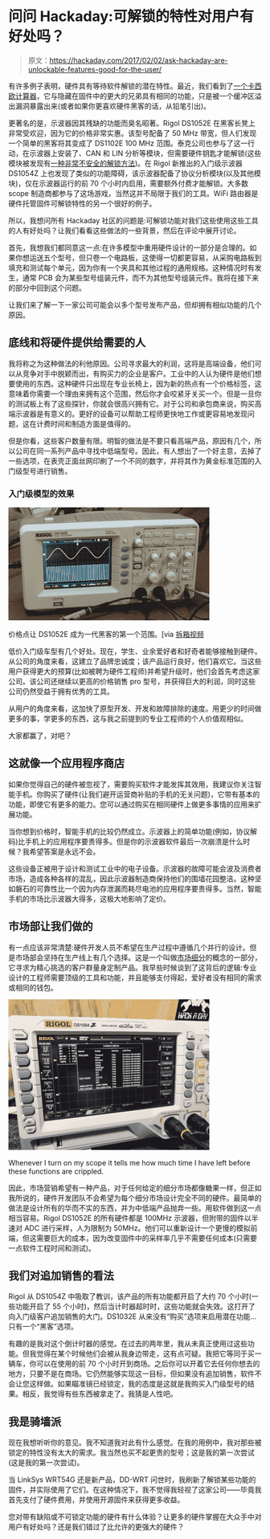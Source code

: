 # 问问 Hackaday:可解锁的特性对用户有好处吗？

> 原文：<https://hackaday.com/2017/02/02/ask-hackaday-are-unlockable-features-good-for-the-user/>

有许多例子表明，硬件具有等待软件解锁的潜在特性。最近，我们看到了[一个卡西欧计算器](http://hackaday.com/2017/01/13/crippled-calculator-features-unlocked-with-automated-help/)，它与隐藏在固件中的更大的兄弟具有相同的功能，只是被一个缓冲区溢出漏洞暴露出来(或者如果你更喜欢硬件黑客的话，从铅笔引出)。

更著名的是，示波器因其残缺的功能而臭名昭著。Rigol DS1052E 在黑客长凳上非常受欢迎，因为它的价格非常实惠。该型号配备了 50 MHz 带宽，但人们发现一个简单的黑客将其变成了 DS1102E 100 MHz 范围。泰克公司也参与了这一行动，在示波器上安装了、CAN 和 LIN 分析等模块，但需要硬件钥匙才能解锁(这些模块被发现有[一种非常不安全的解锁方法](http://hackaday.com/2014/07/28/cloning-tektronix-application-modules/))。在 Rigol 新推出的入门级示波器 DS1054Z 上也发现了类似的功能障碍，该示波器配备了协议分析模块(以及其他模块)，仅在示波器运行的前 70 个小时内启用，需要额外付费才能解锁。大多数 scope 制造商都参与了这场游戏，当然这并不局限于我们的工具。WiFi 路由器是硬件托管固件可解锁特性的另一个很好的例子。

所以，我想问所有 Hackaday 社区的问题是:可解锁功能对我们这些使用这些工具的人有好处吗？让我们看看这些做法的一些背景，然后在评论中展开讨论。

首先，我想我们都同意这一点:在许多模型中重用硬件设计的一部分是合理的。如果你想运送五个型号，但只卷一个电路板，这使得一切都更容易，从采购电路板到填充和测试每个单元，因为你有一个夹具和其他过程的通用规格。这种情况时有发生，通常 PCB 会为某些型号组装元件，而不为其他型号组装元件。我将在接下来的部分中回到这个问题。

让我们来了解一下一家公司可能会以多个型号发布产品，但却拥有相似功能的几个原因。

## 底线和将硬件提供给需要的人

我将称之为这种做法的利他原因。公司寻求最大的利润，这将是高端设备，他们可以从竞争对手中脱颖而出，有购买力的企业是客户。工业中的人认为硬件是他们想要使用的东西。这种硬件只出现在专业长椅上，因为新的热点有一个价格标签，这意味着你需要一个理由来拥有这个范围，然后你才会咬紧牙关买一个。但是一旦你的测试板上有了这些探针，你就会很高兴拥有它。对于公司和承包商来说，购买高端示波器是有意义的。更好的设备可以帮助工程师更快地工作或更容易地发现问题，这在计费时间和制造方面是值得的。

但是你看，这些客户数量有限。明智的做法是不要只看高端产品，原因有几个，所以公司在同一系列产品中寻找中低端型号。因此，有人想出了一个好主意，去掉了一些选项，在表壳正面丝网印刷了一个不同的数字，并将其作为黄金标准范围的入门级型号进行销售。

### 入门级模型的效果

![The price point made the DS1052E the first scope for a generation of hackers. [via Unboxing Video]](img/24b00dc9027f8e6daa5f7acc614741ba.png)

价格点让 DS1052E 成为一代黑客的第一个范围。[via [拆箱视频](https://www.youtube.com/watch?v=AzMbYv_tEBo)

低价入门级车型有几个好处。现在，学生、业余爱好者和好奇者能够接触到硬件。从公司的角度来看，这建立了品牌忠诚度；该产品运行良好，他们喜欢它。当这些用户获得更大的预算(比如被聘为硬件工程师)并希望升级时，他们会首先考虑这家公司。该公司还继续以更高的价格销售 pro 型号，并获得巨大的利润，同时这些公司仍然受益于拥有优秀的工具。

从用户的角度来看，这加快了原型开发、开发和故障排除的速度。用更少的时间做更多的事，学更多的东西，这与我之前提到的专业工程师的个人价值观相似。

大家都赢了，对吧？

## 这就像一个应用程序商店

如果你觉得自己的硬件被忽视了，需要购买软件才能发挥其效用，我建议你关注智能手机。你购买了硬件(让我们避开运营商补贴的手机的无关问题)，它带有基本的功能，即使它有更多的能力。您可以通过购买在相同硬件上做更多事情的应用来扩展功能。

当你想到价格时，智能手机的比较仍然成立。示波器上的简单功能(例如，协议解码)比手机上的应用程序要贵得多。但是你的示波器软件最后一次崩溃是什么时候？我希望答案是永远不会。

这些设备正被用于设计和测试工业中的电子设备。示波器的故障可能会波及消费者市场，造成各种各样的混乱，因此示波器制造商保持他们的围墙花园整洁。这种坚如磐石的可靠性比一个因为内存泄漏而耗尽电池的应用程序要贵得多。当然，智能手机的市场比示波器大得多，这极大地影响了定价。

## 市场部让我们做的

有一点应该非常清楚:硬件开发人员不希望在生产过程中遵循几个并行的设计。但是市场部会坚持在生产线上有几个选择。这是一个叫做[市场细分](https://en.wikipedia.org/wiki/Market_segmentation)的概念的一部分，它寻求为精心挑选的客户群量身定制产品。我早些时候谈到了这背后的逻辑:专业设计的工程师需要顶级的工具和功能，并且能够支付得起，爱好者没有相同的需求或相同的钱包。

[![](img/acee21b71618153f2d0f4e57bcce9e4f.png)](https://hackaday.com/wp-content/uploads/2017/01/img_20170119_163713.jpg)

Whenever I turn on my scope it tells me how much time I have left before these functions are crippled.

因此，市场营销希望有一种产品，对于任何给定的细分市场都像糖果一样，但正如我所说的，硬件开发团队不会希望为每个细分市场设计完全不同的硬件。最简单的做法是设计所有的华而不实的东西，并为中低端产品抛弃一些。用软件做到这一点相当容易。Rigol DS1052E 的所有硬件都是 100MHz 示波器，但附带的固件以半速对 ADC 进行采样，人为限制为 50MHz。他们可以重新设计一个更慢的模拟前端，但这需要巨大的成本，因为改变固件中的采样率几乎不需要任何成本(只需要一点软件工程时间和测试)。

## 我们对追加销售的看法

Rigol 从 DS1054Z 中吸取了教训，该产品的所有功能都开启了大约 70 个小时(一些功能开启了 55 个小时)，然后当计时器超时时，这些功能就会失效。这打开了向入门级客户追加销售的大门。DS1032E 从来没有“购买”选项来启用潜在功能…只有一个“黑客”选项。

有趣的是我对这个倒计时器的感觉。在过去的两年里，我从未真正使用过这些功能。但我觉得在某个时候他们会被从我身边带走，这有点可疑。我把它等同于买一辆车，你可以在使用的前 70 个小时开到商场。之后你可以开着它去任何你想去的地方，只要不是在商场。它仍然能够实现这一目标，但如果没有追加销售，软件不会让您这样做。如果瞄准镜已经锁定，我的态度是这就是我购买入门级型号的结果。相反，我觉得有些东西被拿走了。我猜是人性吧。

## 我是骑墙派

现在我想听听你的意见。我不知道我对此有什么感觉。在我的用例中，我对那些被锁定的特性没有太大的需求。我当然也买不起更贵的型号；这是我的第一次尝试(这是我的第一次尝试)。

当 LinkSys WRT54G 还是新产品，DD-WRT 问世时，我刷新了解锁某些功能的固件，并实际使用了它们。在这种情况下，我不觉得我轻视了这家公司——毕竟我首先支付了硬件费用，并使用开源固件来获得更多收益。

您对带有缺陷或不可锁定功能的硬件有什么体验？让更多的硬件掌握在大众手中对用户有好处吗？还是我们错过了比允许的更强大的硬件？